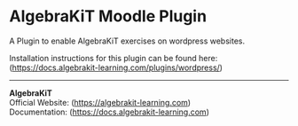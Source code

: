 # AlgebraKiT Moodle Plugin

A Plugin to enable AlgebraKiT exercises on wordpress websites.

Installation instructions for this plugin can be found here: (https://docs.algebrakit-learning.com/plugins/wordpress/)

---

**AlgebraKiT**<br>
Official Website: (https://algebrakit-learning.com)<br>
Documentation: (https://docs.algebrakit-learning.com)